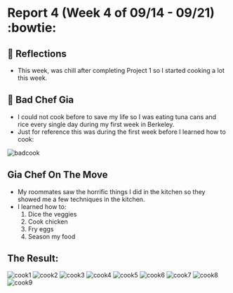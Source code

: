 
# Report 4 (Week 4 of 09/14 - 09/21) :bowtie:


## 💭 Reflections

- This week, was chill after completing Project 1 so I started cooking a lot this week. 

## 🔎 Bad Chef Gia
- I could not cook before to save my life so I was eating tuna cans and rice every single day during my first week in Berkeley.
- Just for reference this was during the first week before I learned how to cook:
<img alt="badcook" src="badcook.png">	

## Gia Chef On The Move
- My roommates saw the horrific things I did in the kitchen so they showed me a few techniques in the kitchen.
- I learned how to:
  1. Dice the veggies
  2. Cook chicken
  3. Fry eggs
  4. Season my food
 
## The Result:
<img alt="cook1" src="cook1.png">	
<img alt="cook2" src="cook2.png">	
<img alt="cook3" src="cook3.png">	
<img alt="cook4" src="cook4.png">	
<img alt="cook5" src="cook5.png">	
<img alt="cook6" src="cook6.png">	
<img alt="cook7" src="cook7.png">	
<img alt="cook8" src="cook8.png">	
<img alt="cook9" src="cook9.png">	




